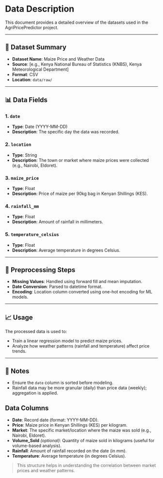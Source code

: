 # Data Description

This document provides a detailed overview of the datasets used in the AgriPricePredictor project.

---

## 📁 Dataset Summary

- **Dataset Name**: Maize Price and Weather Data
- **Source**: [e.g., Kenya National Bureau of Statistics (KNBS), Kenya Meteorological Department]
- **Format**: CSV
- **Location**: `data/raw/`

---

## 📊 Data Fields

### 1. `date`
- **Type**: Date (YYYY-MM-DD)
- **Description**: The specific day the data was recorded.

### 2. `location`
- **Type**: String
- **Description**: The town or market where maize prices were collected (e.g., Nairobi, Eldoret).

### 3. `maize_price`
- **Type**: Float
- **Description**: Price of maize per 90kg bag in Kenyan Shillings (KES).

### 4. `rainfall_mm`
- **Type**: Float
- **Description**: Amount of rainfall in millimeters.

### 5. `temperature_celsius`
- **Type**: Float
- **Description**: Average temperature in degrees Celsius.

---

## 🧹 Preprocessing Steps

- **Missing Values**: Handled using forward fill and mean imputation.
- **Date Conversion**: Parsed to datetime format.
- **Encoding**: Location column converted using one-hot encoding for ML models.

---

## 📈 Usage

The processed data is used to:
- Train a linear regression model to predict maize prices.
- Analyze how weather patterns (rainfall and temperature) affect price trends.

---

## 📝 Notes

- Ensure the `date` column is sorted before modeling.
- Rainfall data may be more granular (daily) than price data (weekly); aggregation is applied.

## Data Columns

- **Date**: Record date (format: YYYY-MM-DD).
- **Price**: Maize price in Kenyan Shillings (KES) per kilogram.
- **Market**: The specific market/location where the maize was sold (e.g., Nairobi, Eldoret).
- **Volume_Sold** *(optional)*: Quantity of maize sold in kilograms (useful for volume-based analysis).
- **Rainfall**: Amount of rainfall recorded on the date (in mm).
- **Temperature**: Average temperature (in degrees Celsius).

> This structure helps in understanding the correlation between market prices and weather patterns.
